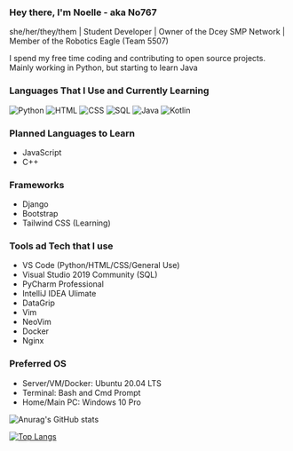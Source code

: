 ### Hey there, I'm Noelle - aka No767

she/her/they/them | Student Developer | Owner of the Dcey SMP Network | Member of the Robotics Eagle (Team 5507)

I spend my free time coding and contributing to open source projects. Mainly working in Python, but starting to learn Java

### Languages That I Use and Currently Learning

![Python](https://img.shields.io/badge/-Python-141414?style=flat&logo=python)
![HTML](https://img.shields.io/badge/-HTML-141414?style=flat&logo=html5)
![CSS](https://img.shields.io/badge/-CSS-141414?style=flat&logo=css3)
![SQL](https://img.shields.io/badge/-SQL-141414?style=flat&logo=mysql)
![Java](https://img.shields.io/badge/-Java-141414?style=flat&logo=java)
![Kotlin](https://img.shields.io/badge/-Kotlin-141414?style=flat&logo=kotlin)

### Planned Languages to Learn

- JavaScript
- C++

### Frameworks

- Django 
- Bootstrap
- Tailwind CSS (Learning)

### Tools ad Tech that I use

- VS Code (Python/HTML/CSS/General Use)
- Visual Studio 2019 Community (SQL)
- PyCharm Professional
- IntelliJ IDEA Ulimate
- DataGrip
- Vim
- NeoVim
- Docker
- Nginx

### Preferred OS

- Server/VM/Docker: Ubuntu 20.04 LTS
- Terminal: Bash and Cmd Prompt
- Home/Main PC: Windows 10 Pro

![Anurag's GitHub stats](https://github-readme-stats.vercel.app/api?username=No767&count_private=true&show_icons=true&theme=synthwave)


[![Top Langs](https://github-readme-stats.vercel.app/api/top-langs/?username=No767&layout=compact&theme=synthwave&custom_title=Top%20Lanugages%20Used)](https://github.com/anuraghazra/github-readme-stats)



